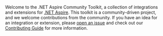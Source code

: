 Welcome to the .NET Aspire Community Toolkit, a collection of integrations and extensions for [.NET Aspire](https://aka.ms/dotnet/aspire). This toolkit is a community-driven project, and we welcome contributions from the community. If you have an idea for an integration or extension, please [open an issue](https://github.com/CommunityToolkit/aspire/issues/new) and check out our [Contributing Guide](/CONTRIBUTING.md) for more information.